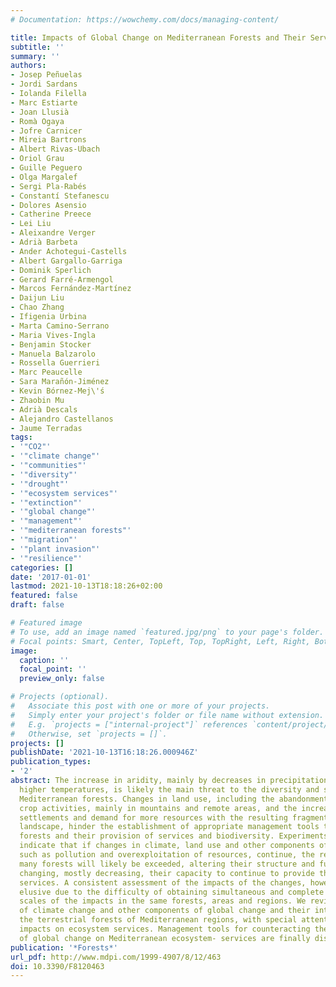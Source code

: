 ```yaml
---
# Documentation: https://wowchemy.com/docs/managing-content/

title: Impacts of Global Change on Mediterranean Forests and Their Services
subtitle: ''
summary: ''
authors:
- Josep Peñuelas
- Jordi Sardans
- Iolanda Filella
- Marc Estiarte
- Joan Llusià
- Romà Ogaya
- Jofre Carnicer
- Mireia Bartrons
- Albert Rivas-Ubach
- Oriol Grau
- Guille Peguero
- Olga Margalef
- Sergi Pla-Rabés
- Constantí Stefanescu
- Dolores Asensio
- Catherine Preece
- Lei Liu
- Aleixandre Verger
- Adrià Barbeta
- Ander Achotegui-Castells
- Albert Gargallo-Garriga
- Dominik Sperlich
- Gerard Farré-Armengol
- Marcos Fernández-Martínez
- Daijun Liu
- Chao Zhang
- Ifigenia Urbina
- Marta Camino-Serrano
- Maria Vives-Ingla
- Benjamin Stocker
- Manuela Balzarolo
- Rossella Guerrieri
- Marc Peaucelle
- Sara Marañón-Jiménez
- Kevin Bórnez-Mej\'ś
- Zhaobin Mu
- Adrià Descals
- Alejandro Castellanos
- Jaume Terradas
tags:
- '"CO2"'
- '"climate change"'
- '"communities"'
- '"diversity"'
- '"drought"'
- '"ecosystem services"'
- '"extinction"'
- '"global change"'
- '"management"'
- '"mediterranean forests"'
- '"migration"'
- '"plant invasion"'
- '"resilience"'
categories: []
date: '2017-01-01'
lastmod: 2021-10-13T18:18:26+02:00
featured: false
draft: false

# Featured image
# To use, add an image named `featured.jpg/png` to your page's folder.
# Focal points: Smart, Center, TopLeft, Top, TopRight, Left, Right, BottomLeft, Bottom, BottomRight.
image:
  caption: ''
  focal_point: ''
  preview_only: false

# Projects (optional).
#   Associate this post with one or more of your projects.
#   Simply enter your project's folder or file name without extension.
#   E.g. `projects = ["internal-project"]` references `content/project/deep-learning/index.md`.
#   Otherwise, set `projects = []`.
projects: []
publishDate: '2021-10-13T16:18:26.000946Z'
publication_types:
- '2'
abstract: The increase in aridity, mainly by decreases in precipitation but also by
  higher temperatures, is likely the main threat to the diversity and survival of
  Mediterranean forests. Changes in land use, including the abandonment of extensive
  crop activities, mainly in mountains and remote areas, and the increases in human
  settlements and demand for more resources with the resulting fragmentation of the
  landscape, hinder the establishment of appropriate management tools to protect Mediterranean
  forests and their provision of services and biodiversity. Experiments and observations
  indicate that if changes in climate, land use and other components of global change,
  such as pollution and overexploitation of resources, continue, the resilience of
  many forests will likely be exceeded, altering their structure and function and
  changing, mostly decreasing, their capacity to continue to provide their current
  services. A consistent assessment of the impacts of the changes, however, remains
  elusive due to the difficulty of obtaining simultaneous and complete data for all
  scales of the impacts in the same forests, areas and regions. We review the impacts
  of climate change and other components of global change and their interactions on
  the terrestrial forests of Mediterranean regions, with special attention to their
  impacts on ecosystem services. Management tools for counteracting the negative effects
  of global change on Mediterranean ecosystem- services are finally discussed.
publication: '*Forests*'
url_pdf: http://www.mdpi.com/1999-4907/8/12/463
doi: 10.3390/F8120463
---
```


